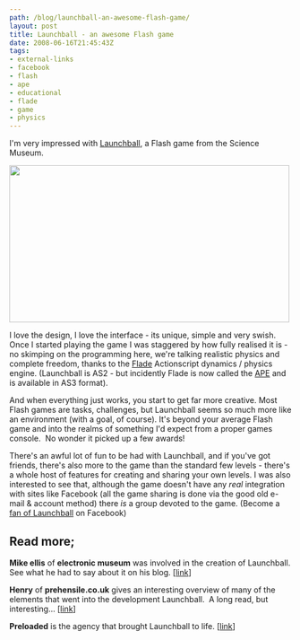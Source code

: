 ```yaml
---
path: /blog/launchball-an-awesome-flash-game/
layout: post
title: Launchball - an awesome Flash game
date: 2008-06-16T21:45:43Z
tags:
- external-links
- facebook
- flash
- ape
- educational
- flade
- game
- physics
---
```


I'm very impressed with <a href="http://www.sciencemuseum.org.uk/launchpad/launchball/" target="_blank">Launchball</a>, a Flash game from the Science Museum.

<a href="http://www.sciencemuseum.org.uk/launchpad/launchball/" target="_blank"><img class="alignnone size-full wp-image-253" title="launchball" src="/content/images/2008/06/launchball.jpg" alt="" width="500" height="280" /></a>

I love the design, I love the interface - its unique, simple and very swish. Once I started playing the game I was staggered by how fully realised it is - no skimping on the programming here, we're talking realistic physics and complete freedom, thanks to the <a href="http://www.cove.org/flade/" target="_blank">Flade</a> Actionscript dynamics / physics engine. (Launchball is AS2 - but incidently Flade is now called the <a href="http://www.cove.org/ape/" target="_blank">APE</a> and is available in AS3 format).



And when everything just works, you start to get far more creative. Most Flash games are tasks, challenges, but Launchball seems so much more like an environment (with a goal, of course). It's beyond your average Flash game and into the realms of something I'd expect from a proper games console.  No wonder it picked up a few awards!

There's an awful lot of fun to be had with Launchball, and if you've got friends, there's also more to the game than the standard few levels - there's a whole host of features for creating and sharing your own levels. I was also interested to see that, although the game doesn't have any <em>real </em>integration with sites like Facebook (all the game sharing is done via the good old e-mail &amp; account method) there <em>is </em>a group devoted to the game. (Become a <a href="http://www.facebook.com/pages/Launchball/20910115651" target="_blank">fan of Launchball</a> on Facebook)
<h2>Read more;</h2>
<strong>Mike ellis</strong> of <strong>electronic museum</strong> was involved in the creation of Launchball. See what he had to say about it on his blog. [<a href="http://electronicmuseum.org.uk/2008/03/11/launchball-we-did-it-differently-and-got-it-right/" target="_blank">link</a>]

<strong>Henry</strong> of <strong>prehensile.co.uk</strong> gives an interesting overview of many of the elements that went into the development Launchball.  A long read, but interesting... [<a href="http://prehensile.co.uk/blog/?p=9" target="_blank">link</a>]

<strong>Preloaded</strong> is the agency that brought Launchball to life. [<a href="http://www.preloaded.com/" target="_blank">link</a>]